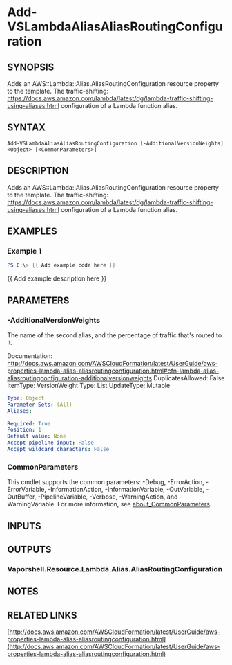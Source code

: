 # Add-VSLambdaAliasAliasRoutingConfiguration

## SYNOPSIS
Adds an AWS::Lambda::Alias.AliasRoutingConfiguration resource property to the template.
The traffic-shifting: https://docs.aws.amazon.com/lambda/latest/dg/lambda-traffic-shifting-using-aliases.html configuration of a Lambda function alias.

## SYNTAX

```
Add-VSLambdaAliasAliasRoutingConfiguration [-AdditionalVersionWeights] <Object> [<CommonParameters>]
```

## DESCRIPTION
Adds an AWS::Lambda::Alias.AliasRoutingConfiguration resource property to the template.
The traffic-shifting: https://docs.aws.amazon.com/lambda/latest/dg/lambda-traffic-shifting-using-aliases.html configuration of a Lambda function alias.

## EXAMPLES

### Example 1
```powershell
PS C:\> {{ Add example code here }}
```

{{ Add example description here }}

## PARAMETERS

### -AdditionalVersionWeights
The name of the second alias, and the percentage of traffic that's routed to it.

Documentation: http://docs.aws.amazon.com/AWSCloudFormation/latest/UserGuide/aws-properties-lambda-alias-aliasroutingconfiguration.html#cfn-lambda-alias-aliasroutingconfiguration-additionalversionweights
DuplicatesAllowed: False
ItemType: VersionWeight
Type: List
UpdateType: Mutable

```yaml
Type: Object
Parameter Sets: (All)
Aliases:

Required: True
Position: 1
Default value: None
Accept pipeline input: False
Accept wildcard characters: False
```

### CommonParameters
This cmdlet supports the common parameters: -Debug, -ErrorAction, -ErrorVariable, -InformationAction, -InformationVariable, -OutVariable, -OutBuffer, -PipelineVariable, -Verbose, -WarningAction, and -WarningVariable. For more information, see [about_CommonParameters](http://go.microsoft.com/fwlink/?LinkID=113216).

## INPUTS

## OUTPUTS

### Vaporshell.Resource.Lambda.Alias.AliasRoutingConfiguration
## NOTES

## RELATED LINKS

[http://docs.aws.amazon.com/AWSCloudFormation/latest/UserGuide/aws-properties-lambda-alias-aliasroutingconfiguration.html](http://docs.aws.amazon.com/AWSCloudFormation/latest/UserGuide/aws-properties-lambda-alias-aliasroutingconfiguration.html)

